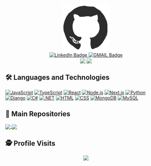 <div align="center">
  <picture>
    <source
      srcset="/assets/github-light.gif"
      media="(prefers-color-scheme: dark)"
    />
    <source
      srcset="/assets/github-dark.gif"
      media="(prefers-color-scheme: light), (prefers-color-scheme: no-preference)"
    />
    <img src="/assets/github-dark.gif" width="150px" />
  </picture>
  <div>
    <a href="https://www.linkedin.com/in/raulscoelho/" target="_blank">
      <img src="https://img.shields.io/badge/LinkedIn-blue?style=for-the-badge&logo=linkedin&logoColor=white" alt="LinkedIn Badge" />
    </a>
    <a href="mailto:raul.s.coelho@gmail.com" target="_blank">
      <img src="https://img.shields.io/badge/Gmail-D14836?style=for-the-badge&logo=gmail&logoColor=white" alt="GMAIL Badge" />
    </a>
  </div>
  <div>
    <picture>
      <source
        srcset="https://github-readme-stats.vercel.app/api?username=raulscoelho&show_icons=true&include_all_commits=true&hide_border=true&theme=dracula"
        media="(prefers-color-scheme: dark)"
      />
      <source
        srcset="https://github-readme-stats.vercel.app/api?username=raulscoelho&show_icons=true&include_all_commits=true"
        media="(prefers-color-scheme: light), (prefers-color-scheme: no-preference)"
      />
      <img src="https://github-readme-stats.vercel.app/api?username=raulscoelho&show_icons=true&include_all_commits=true" align="center" />
    </picture>
    <picture>
      <source
        srcset="https://github-readme-stats.vercel.app/api/top-langs/?username=raulscoelho&layout=compact&theme=dracula&hide_border=true&hide=c%23"
        media="(prefers-color-scheme: dark)"
      />
      <source
        srcset="https://github-readme-stats.vercel.app/api/top-langs/?username=raulscoelho&layout=compact&hide=c%23"
        media="(prefers-color-scheme: light), (prefers-color-scheme: no-preference)"
      />
      <img src="https://github-readme-stats.vercel.app/api/top-langs/?username=raulscoelho&layout=compact&hide=c%23" align="center" />
    </picture>
  </div>
</div>

## :hammer_and_wrench: Languages and Technologies  <br />
[![JavaScript](https://skillicons.dev/icons?i=js)](https://developer.mozilla.org/en-US/docs/Learn/Getting_started_with_the_web/JavaScript_basics)
[![TypeScript](https://skillicons.dev/icons?i=ts)](https://www.typescriptlang.org/docs/handbook/typescript-in-5-minutes.html)
[![React](https://skillicons.dev/icons?i=react)](https://reactjs.org/docs/getting-started.html)
[![Node.js](https://skillicons.dev/icons?i=nodejs)](https://nodejs.org/en/docs/)
[![Next.js](https://skillicons.dev/icons?i=next)](https://nextjs.org/docs/getting-started)
[![Python](https://skillicons.dev/icons?i=python)](https://www.python.org/doc/)
[![Django](https://skillicons.dev/icons?i=django)](https://docs.djangoproject.com/en/3.2/)
[![C#](https://skillicons.dev/icons?i=cs)](https://docs.microsoft.com/en-us/dotnet/csharp/)
[![.NET](https://skillicons.dev/icons?i=dotnet)](https://docs.microsoft.com/en-us/dotnet/)
[![HTML](https://skillicons.dev/icons?i=html)](https://developer.mozilla.org/en-US/docs/Learn/HTML/Introduction_to_HTML)
[![CSS](https://skillicons.dev/icons?i=css)](https://developer.mozilla.org/en-US/docs/Learn/CSS/First_steps)
[![MongoDB](https://skillicons.dev/icons?i=mongodb)](https://docs.mongodb.com/manual/)
[![MySQL](https://skillicons.dev/icons?i=mysql)](https://dev.mysql.com/doc/)

## :file_folder: Main Repositories  <br />
<a href="https://github.com/RaulSCoelho/Estudos">
  <picture>
    <source
      srcset="https://github-readme-stats.vercel.app/api/pin/?username=raulscoelho&repo=estudos&hide_border=true&theme=dracula"
      media="(prefers-color-scheme: dark)"
    />
    <source
      srcset="https://github-readme-stats.vercel.app/api/pin/?username=raulscoelho&repo=estudos"
      media="(prefers-color-scheme: light), (prefers-color-scheme: no-preference)"
    />
    <img src="https://github-readme-stats.vercel.app/api/pin/?username=raulscoelho&repo=estudos" align="center" />
  </picture>
</a>
<a href="https://github.com/RaulSCoelho/raulscoelho.github.io">
  <picture>
    <source
      srcset="https://github-readme-stats.vercel.app/api/pin/?username=raulscoelho&repo=raulscoelho.github.io&hide_border=true&theme=dracula"
      media="(prefers-color-scheme: dark)"
    />
    <source
      srcset="https://github-readme-stats.vercel.app/api/pin/?username=raulscoelho&repo=raulscoelho.github.io"
      media="(prefers-color-scheme: light), (prefers-color-scheme: no-preference)"
    />
    <img src="https://github-readme-stats.vercel.app/api/pin/?username=raulscoelho&repo=raulscoelho.github.io" align="center" />
  </picture>
</a>

## :detective: Profile Visits  <br />
 <p align="center"> 
   <img alingn="center" src="https://profile-counter.glitch.me/raulscoelho/count.svg" />
 </p>
